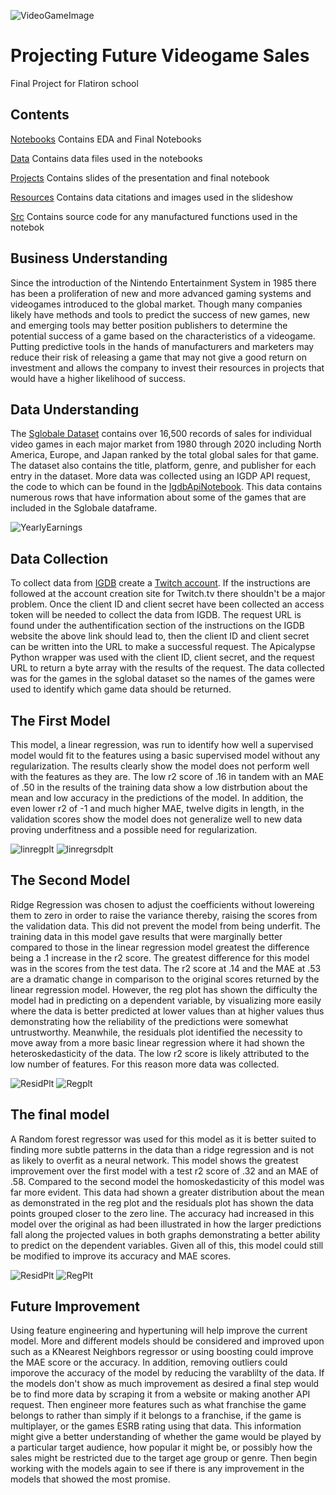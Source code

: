 ![VideoGameImage](https://github.com/RCKettel/CapstoneProject/blob/main/Resources/Images/video-game-controllers.jpg)

# Projecting Future Videogame Sales
Final Project for Flatiron school

## Contents

[Notebooks](https://github.com/RCKettel/CapstoneProject/tree/main/Notebooks)
Contains EDA and Final Notebooks

[Data](https://github.com/RCKettel/CapstoneProject/tree/main/Data)
Contains data files used in the notebooks

[Projects](https://github.com/RCKettel/CapstoneProject/tree/main/Projects)
Contains slides of the presentation and final notebook

[Resources](https://github.com/RCKettel/CapstoneProject/tree/main/Resources)
Contains data citations and images used in the slideshow

[Src](https://github.com/RCKettel/CapstoneProject/tree/main/Src)
Contains source code for any manufactured functions used in the notebok

## Business Understanding
Since the introduction of the Nintendo Entertainment System in 1985 there has been a proliferation of new and more advanced gaming systems and videogames introduced to the global market. Though many companies likely have methods and tools to predict the success of new games, new and emerging tools may better position publishers to determine the potential success of a game based on the characteristics of a videogame. Putting predictive tools in the hands of manufacturers and marketers may reduce their risk of releasing a game that may not give a good return on investment and allows the company to invest their resources in projects that would have a higher likelihood of success.

## Data Understanding
The [Sglobale Dataset](https://data.world/julienf/video-games-global-sales-in-volume-1983-2017) contains over 16,500 records of sales for individual video games in each major market from 1980 through 2020 including North America, Europe, and Japan ranked by the total global sales for that game. The dataset also contains the title, platform, genre, and publisher for each entry in the dataset.  More data was collected using an IGDP API request, the code to which can be found in the [IgdbApiNotebook](https://github.com/RCKettel/CapstoneProject/blob/main/Notebooks/IgdbApiNotebook.ipynb).  This data contains numerous rows that have information about some of the games that are included in the Sglobale dataframe.

![YearlyEarnings](https://github.com/RCKettel/CapstoneProject/blob/main/Resources/Images/SalesByYear.png)

## Data Collection
To collect data from [IGDB](https://api-docs.igdb.com/#about) create a [Twitch account](https://dev.twitch.tv/login). If the instructions are followed at the account creation site for Twitch.tv there shouldn't be a major problem.  Once the client ID and client secret have been collected an access token will be needed to collect the data from IGDB. The request URL is found under the authentification section of the instructions on the IGDB website the above link should lead to, then the client ID and client secret can be written into the URL to make a successful request.  The Apicalypse Python wrapper was used with the client ID, client secret, and the request URL to return a byte array with the results of the request. The data collected was for the games in the sglobal dataset so the names of the games were used to identify which game data should be returned.

## The First Model
This model, a linear regression, was run to identify how well a supervised model would fit to the features using a basic supervised model without any regularization.  The results clearly show the model does not perform well with the features as they are.  The low r2 score of .16 in tandem with an MAE of .50  in the results of the training data show a low distrbution about the mean and low accuracy in the predictions of the model.  In addition, the even lower r2 of -1 and much higher MAE, twelve digits in length, in the validation scores show the model does not generalize well to new data proving underfitness and a possible need for regularization.

![linregplt](https://github.com/RCKettel/CapstoneProject/blob/main/Resources/Images/LinRgRegPlt2.png)
![linregrsdplt](https://github.com/RCKettel/CapstoneProject/blob/main/Resources/Images/LinRgRsdPlt2.png)

## The Second Model
Ridge Regression was chosen to adjust the coefficients without lowereing them to zero in order to raise the variance thereby, raising the scores from the validation data. This did not prevent the model from being underfit. The training data in this model gave results that were marginally better compared to those in the linear regression model greatest the difference being a .1 increase in the r2 score. The greatest difference for this model was in the scores from the test data. The r2 score at .14 and the MAE at .53 are a dramatic change in comparison to the original scores returned by the linear regression model. However, the reg plot has shown the difficulty the model had in predicting on a dependent variable, by visualizing more easily where the data is better predicted at lower values than at higher values thus demonstrating how the reliability of the predictions were somewhat untrustworthy. Meanwhile, the residuals plot identified the necessity to move away from a more basic linear regression where it had shown the heteroskedasticity of the data. The low r2 score is likely attributed to the low number of features. For this reason more data was collected.

![ResidPlt](https://github.com/RCKettel/CapstoneProject/blob/main/Resources/Images/RsdlsRdg.png)
![Regplt](https://github.com/RCKettel/CapstoneProject/blob/main/Resources/Images/ActVsProjSlsRdg.png)

## The final model
A Random forest regressor was used for this model as it is better suited to finding more subtle patterns in the data than a ridge regression and is not as likely to overfit as a neural network.  This model shows the greatest improvement over the first model with a test r2 score of .32 and an MAE of .58.  Compared to the second model the homoskedasticity of this model was far more evident. This data had shown a greater distribution about the mean as demonstrated in the reg plot and the residuals plot has shown the data points grouped closer to the zero line.  The accuracy had increased in this model over the original as had been illustrated in how the larger predictions fall along the projected values in both graphs demonstrating a better ability to predict on the dependent variables.  Given all of this, this model could still be modified to improve its accuracy and MAE scores.

![ResidPlt](https://github.com/RCKettel/CapstoneProject/blob/main/Resources/Images/ResidRFR.png)
![RegPlt](https://github.com/RCKettel/CapstoneProject/blob/main/Resources/Images/LinregRFR2.png)

## Future Improvement
Using feature engineering and hypertuning will help improve the current model.  More and different models should be considered and improved upon such as a KNearest Neighbors regressor or using boosting could improve the MAE score or the accuracy. In addition, removing outliers could imporove the accuracy of the model by reducing the varablilty of the data.  If the models don't show as much improvement as desired a final step would be to find more data by scraping it from a website or making another API request. Then engineer more features such as what franchise the game belongs to rather than simply if it belongs to a franchise, if the game is multiplayer, or the games ESRB rating using that data.  This information might give a better understanding of whether the game would be played by a particular target audience, how popular it might be, or possibly how the sales might be restricted due to the target age group or genre.  Then begin working with the models again to see if there is any improvement in the models that showed the most promise.
